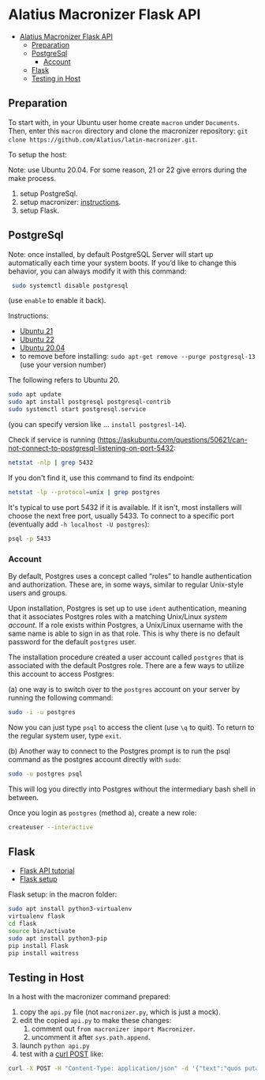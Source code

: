 # Alatius Macronizer Flask API

- [Alatius Macronizer Flask API](#alatius-macronizer-flask-api)
  - [Preparation](#preparation)
  - [PostgreSql](#postgresql)
    - [Account](#account)
  - [Flask](#flask)
  - [Testing in Host](#testing-in-host)

## Preparation

To start with, in your Ubuntu user home create `macron` under `Documents`. Then, enter this `macron` directory and clone the macronizer repository: `git clone https://github.com/Alatius/latin-macronizer.git`.

To setup the host:

Note: use Ubuntu 20.04. For some reason, 21 or 22 give errors during the make process.

1. setup PostgreSql.
2. setup macronizer: [instructions](https://github.com/Alatius/latin-macronizer/blob/master/INSTALL.txt).
3. setup Flask.

## PostgreSql

Note: once installed, by default PostgreSQL Server will start up automatically each time your system boots. If you’d like to change this behavior, you can always modify it with this command:

```bash
 sudo systemctl disable postgresql
 ```

 (use `enable` to enable it back).

 Instructions:

- [Ubuntu 21](https://www.linuxhelp.com/how-to-install-postgresql-on-ubuntu-21-04)
- [Ubuntu 22](https://linuxconfig.org/ubuntu-22-04-postgresql-installation)
- [Ubuntu 20.04](https://www.digitalocean.com/community/tutorials/how-to-install-postgresql-on-ubuntu-20-04-quickstart)
- to remove before installing: `sudo apt-get remove --purge postgresql-13` (use your version number)

The following refers to Ubuntu 20.

```bash
sudo apt update
sudo apt install postgresql postgresql-contrib
sudo systemctl start postgresql.service
```

(you can specify version like ... `install postgresl-14`).

Check if service is running (<https://askubuntu.com/questions/50621/can-not-connect-to-postgresql-listening-on-port-5432>:

```bash
netstat -nlp | grep 5432
```

If you don't find it, use this command to find its endpoint:

```bash
netstat -lp --protocol=unix | grep postgres
```

It's typical to use port 5432 if it is available. If it isn't, most installers will choose the next free port, usually 5433. To connect to a specific port (eventually add `-h localhost -U postgres`):

```bash
psql -p 5433
```

### Account

By default, Postgres uses a concept called “roles” to handle authentication and authorization. These are, in some ways, similar to regular Unix-style users and groups.

Upon installation, Postgres is set up to use `ident` authentication, meaning that it associates Postgres roles with a matching Unix/Linux _system account_. If a role exists within Postgres, a Unix/Linux username with the same name is able to sign in as that role. This is why there is no default password for the default `postgres` user.

The installation procedure created a user account called `postgres` that is associated with the default Postgres role. There are a few ways to utilize this account to access Postgres:

(a) one way is to switch over to the `postgres` account on your server by running the following command:

```bash
sudo -i -u postgres
```

Now you can just type `psql` to access the client (use `\q` to quit). To return to the regular system user, type `exit`.

(b) Another way to connect to the Postgres prompt is to run the psql command as the postgres account directly with `sudo`:

```bash
sudo -u postgres psql
```

This will log you directly into Postgres without the intermediary bash shell in between.

Once you login as `postgres` (method a), create a new role:

```bash
createuser --interactive
```

## Flask

- [Flask API tutorial](https://auth0.com/blog/developing-restful-apis-with-python-and-flask/)
- [Flask setup](https://stackoverflow.com/questions/31252791/flask-importerror-no-module-named-flask)

Flask setup: in the macron folder:

```bash
sudo apt install python3-virtualenv
virtualenv flask
cd flask
source bin/activate
sudo apt install python3-pip
pip install Flask
pip install waitress
```

## Testing in Host

In a host with the macronizer command prepared:

1. copy the `api.py` file (not `macronizer.py`, which is just a mock).
2. edit the copied `api.py` to make these changes:
   1. comment out `from macronizer import Macronizer`.
   2. uncomment it after `sys.path.append`.
3. launch `python api.py`
4. test with a [curl POST](https://linuxize.com/post/curl-post-request/) like:

```bash
curl -X POST -H "Content-Type: application/json" -d '{"text":"quos putamos amissos, praemissi sunt"}' localhost:105/macronize
```
